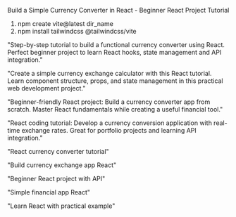 Build a Simple Currency Converter in React - Beginner React Project Tutorial


1. npm  create vite@latest dir_name
2. npm install tailwindcss @tailwindcss/vite


"Step-by-step tutorial to build a functional currency converter using React. Perfect beginner project to learn React hooks, state management and API integration."

"Create a simple currency exchange calculator with this React tutorial. Learn component structure, props, and state management in this practical web development project."

"Beginner-friendly React project: Build a currency converter app from scratch. Master React fundamentals while creating a useful financial tool."

"React coding tutorial: Develop a currency conversion application with real-time exchange rates. Great for portfolio projects and learning API integration."

"React currency converter tutorial"

"Build currency exchange app React"

"Beginner React project with API"

"Simple financial app React"

"Learn React with practical example"




